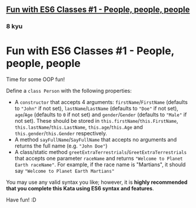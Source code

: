 <h2><a href=https://www.codewars.com/kata/56f7f8215d7c12c0e7000b19/train/javascript target="_blank">Fun with ES6 Classes #1 - People, people, people</a></h2><h3>8 kyu</h3><h1 id="fun-with-es6-classes-1---people-people-people">Fun with ES6 Classes #1 - People, people, people</h1><p>Time for some OOP fun!</p><p>Define a <code>class Person</code> with the following properties:</p><ul><li>A <code>constructor</code> that accepts 4 arguments: <code>firstName</code>/<code>FirstName</code> (defaults to <code>"John"</code> if not set), <code>lastName</code>/<code>LastName</code> (defaults to <code>"Doe"</code> if not set), <code>age</code>/<code>Age</code> (defaults to <code>0</code> if not set) and <code>gender</code>/<code>Gender</code> (defaults to <code>"Male"</code> if not set).  These should be stored in <code>this.firstName</code>/<code>this.FirstName</code>, <code>this.lastName</code>/<code>this.LastName</code>, <code>this.age</code>/<code>this.Age</code> and <code>this.gender</code>/<code>this.Gender</code> respectively.</li><li>A method <code>sayFullName</code>/<code>SayFullName</code> that accepts no arguments and returns the full name (e.g. <code>"John Doe"</code>)</li><li>A class/static method <code>greetExtraTerrestrials</code>/<code>GreetExtraTerrestrials</code> that accepts one parameter <code>raceName</code> and returns <code>"Welcome to Planet Earth raceName"</code>.  For example, if the race name is "Martians", it should say <code>"Welcome to Planet Earth Martians"</code></li></ul><p>You may use any valid syntax you like; however, it is <strong>highly recommended that you complete this Kata using ES6 syntax and features</strong>.</p><p>Have fun! :D</p>